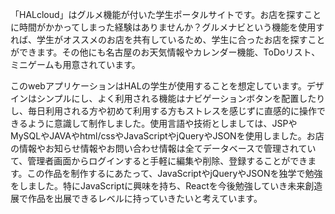 「HALcloud」はグルメ機能が付いた学生ポータルサイトです。お店を探すことに時間がかかってしまった経験はありませんか？グルメナビという機能を使用すれば、学生がオススメのお店を共有しているため、学生に合ったお店を探すことができます。その他にも名古屋のお天気情報やカレンダー機能、ToDoリスト、ミニゲームも用意されています。

このwebアプリケーションはHALの学生が使用することを想定しています。デザインはシンプルにし、よく利用される機能はナビゲーションボタンを配置したりし、毎日利用される方や初めて利用する方もストレスを感じずに直感的に操作できるように意識して制作しました。使用言語や技術としましては、JSPやMySQLやJAVAやhtml/cssやJavaScriptやjQueryやJSONを使用しました。お店の情報やお知らせ情報やお問い合わせ情報は全てデータベースで管理されていて、管理者画面からログインすると手軽に編集や削除、登録することができます。この作品を制作するにあたって、JavaScriptやjQueryやJSONを独学で勉強をしました。特にJavaScriptに興味を持ち、Reactを今後勉強していき未来創造展で作品を出展できるレベルに持っていきたいと考えています。
